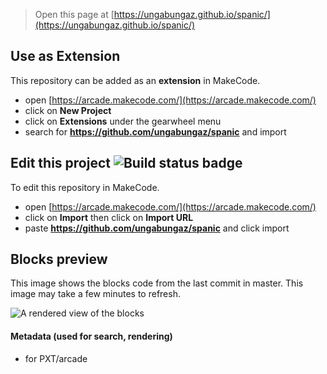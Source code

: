  


> Open this page at [https://ungabungaz.github.io/spanic/](https://ungabungaz.github.io/spanic/)

## Use as Extension

This repository can be added as an **extension** in MakeCode.

* open [https://arcade.makecode.com/](https://arcade.makecode.com/)
* click on **New Project**
* click on **Extensions** under the gearwheel menu
* search for **https://github.com/ungabungaz/spanic** and import

## Edit this project ![Build status badge](https://github.com/ungabungaz/spanic/workflows/MakeCode/badge.svg)

To edit this repository in MakeCode.

* open [https://arcade.makecode.com/](https://arcade.makecode.com/)
* click on **Import** then click on **Import URL**
* paste **https://github.com/ungabungaz/spanic** and click import

## Blocks preview

This image shows the blocks code from the last commit in master.
This image may take a few minutes to refresh.

![A rendered view of the blocks](https://github.com/ungabungaz/spanic/raw/master/.github/makecode/blocks.png)

#### Metadata (used for search, rendering)

* for PXT/arcade
<script src="https://makecode.com/gh-pages-embed.js"></script><script>makeCodeRender("{{ site.makecode.home_url }}", "{{ site.github.owner_name }}/{{ site.github.repository_name }}");</script>
